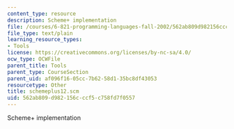 ```yaml
---
content_type: resource
description: Scheme+ implementation
file: /courses/6-821-programming-languages-fall-2002/562ab809d982156cccf5c758fd7f0557_schemeplus12.scm
file_type: text/plain
learning_resource_types:
- Tools
license: https://creativecommons.org/licenses/by-nc-sa/4.0/
ocw_type: OCWFile
parent_title: Tools
parent_type: CourseSection
parent_uid: af096f16-05cc-7b62-58d1-35bc8df43053
resourcetype: Other
title: schemeplus12.scm
uid: 562ab809-d982-156c-ccf5-c758fd7f0557
---
```

Scheme+ implementation